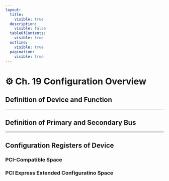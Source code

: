 ```yaml
---
layout:
  title:
    visible: true
  description:
    visible: false
  tableOfContents:
    visible: true
  outline:
    visible: true
  pagination:
    visible: true
---
```


# ⚙ Ch. 19 Configuration Overview

## Definition of Device and Function

***

## Definition of Primary and Secondary Bus

***

## Configuration Registers of Device

### PCI-Compatible Space

### PCI Express Extended Configuratino Space
